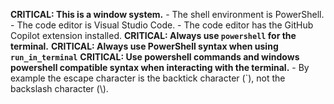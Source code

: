 **CRITICAL: This is a window system.**
    - The shell environment is PowerShell.
    - The code editor is Visual Studio Code.
    - The code editor has the GitHub Copilot extension installed.
**CRITICAL: Always use `powershell` for the terminal.**
**CRITICAL: Always use PowerShell syntax when using `run_in_terminal`**
**CRITICAL: Use powershell commands and windows powershell compatible syntax when interacting with the terminal.**
    - By example the escape character is the backtick character (\`), not the backslash character (\\).
    